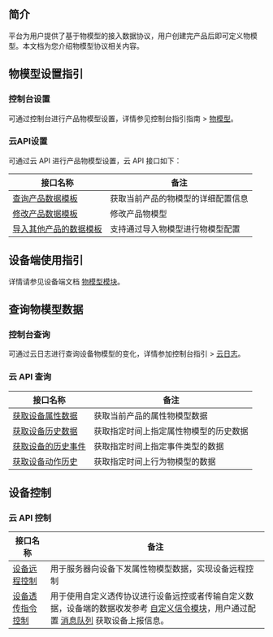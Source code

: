 ## 简介

平台为用户提供了基于物模型的接入数据协议，用户创建完产品后即可定义物模型。本文档为您介绍物模型协议相关内容。  



## 物模型设置指引

### 控制台设置

可通过控制台进行产品物模型设置，详情参见控制台指引指南 > [物模型](https://cloud.tencent.com/document/product/1131/52742)。

### 云API设置

可通过云 API 进行产品物模型设置，云 API 接口如下：

| 接口名称                                                     | 备注                               |
| ------------------------------------------------------------ | ---------------------------------- |
| [查询产品数据模板](https://cloud.tencent.com/document/product/1131/53088) | 获取当前产品的物模型的详细配置信息 |
| [修改产品数据模板](https://cloud.tencent.com/document/product/1131/53086) | 修改产品物模型                     |
| [导入其他产品的数据模板](https://cloud.tencent.com/document/product/1131/53087) | 支持通过导入物模型进行物模型配置   |



## 设备端使用指引

详情请参见设备端文档 [物模型模块](https://cloud.tencent.com/document/product/1131/52958)。



## 查询物模型数据

### 控制台查询

可通过云日志进行查询设备物模型的变化，详情参加控制台指引 > [云日志](https://cloud.tencent.com/document/product/1131/52739)。



### 云 API 查询

| 接口名称                                                     | 备注                                   |
| ------------------------------------------------------------ | -------------------------------------- |
| [获取设备属性数据](https://cloud.tencent.com/document/product/1131/53100) | 获取当前产品的属性物模型数据           |
| [获取设备历史数据](https://cloud.tencent.com/document/product/1131/53099) | 获取指定时间上指定属性物模型的历史数据 |
| [获取设备的历史事件](https://cloud.tencent.com/document/product/1131/53098) | 获取指定时间上指定事件类型的数据       |
| [获取设备动作历史](https://cloud.tencent.com/document/product/1131/53102) | 获取指定时间上行为物模型的数据         |



## 设备控制

### 云 API 控制

| 接口名称                                                     | 备注                                                         |
| ------------------------------------------------------------ | ------------------------------------------------------------ |
| [设备远程控制](https://cloud.tencent.com/document/product/1131/57369) | 用于服务器向设备下发属性物模型数据，实现设备远程控制         |
| [设备透传指令控制](https://cloud.tencent.com/document/product/1131/57368) | 用于使用自定义透传协议进行设备远控或者传输自定义数据，设备端的数据收发参考 [自定义信令模块](https://cloud.tencent.com/document/product/1131/57279)，用户通过配置 [消息队列](https://cloud.tencent.com/document/product/1131/52738) 获取设备上报信息。 |

